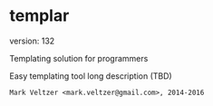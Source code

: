 templar
=======

version: 132

Templating solution for programmers

Easy templating tool long description (TBD)

	Mark Veltzer <mark.veltzer@gmail.com>, 2014-2016
